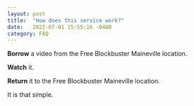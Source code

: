 ```yaml
---
layout: post
title:  "How does this service work?"
date:   2022-07-01 15:55:16 -0400
category: FAQ
---
```

**Borrow** a video from the Free Blockbuster Maineville location.

**Watch** it.

**Return** it to the Free Blockbuster Maineville location.

It is that simple.
